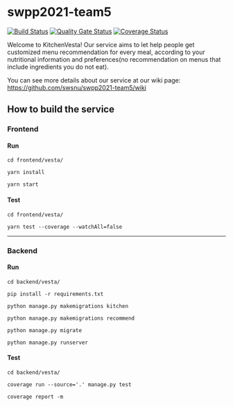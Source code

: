 # swpp2021-team5
[![Build
           Status](https://travis-ci.com/swsnu/swpp2021-team5.svg?branch=main)](https://travis-ci.com/swsnu/swpp2021-team5)
[![Quality Gate
           Status](https://sonarcloud.io/api/project_badges/measure?project=swsnu_swpp2021-team5&metric=alert_status)](https://sonarcloud.io/dashboard?id=swsnu_swpp2021-team5)
[![Coverage Status](https://coveralls.io/repos/github/swsnu/swpp2021-team5/badge.svg?branch=main)](https://coveralls.io/github/swsnu/swpp2021-team5?branch=main)

Welcome to KitchenVesta! Our service aims to let help people get customized menu recommendation for every meal, according to your nutritional information and preferences(no recommendation on menus that include ingredients you do not eat).

You can see more details about our service at our wiki page: https://github.com/swsnu/swpp2021-team5/wiki 

## How to build the service
### Frontend
#### Run
`cd frontend/vesta/`

`yarn install`

`yarn start`

#### Test
`cd frontend/vesta/`

`yarn test --coverage --watchAll=false`

-----
### Backend
#### Run
`cd backend/vesta/`

`pip install -r requirements.txt`

`python manage.py makemigrations kitchen`

`python manage.py makemigrations recommend`

`python manage.py migrate`

`python manage.py runserver`

#### Test
`cd backend/vesta/`

`coverage run --source='.' manage.py test`

`coverage report -m`

